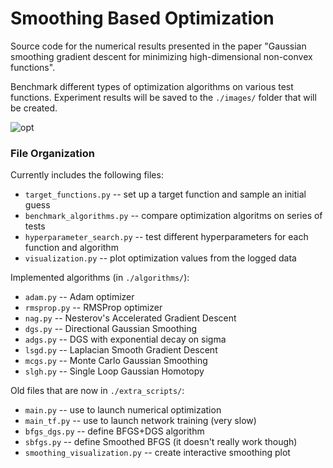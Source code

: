 # Smoothing Based Optimization

Source code for the numerical results presented in the paper "Gaussian smoothing gradient descent for minimizing high-dimensional non-convex functions".

Benchmark different types of optimization algorithms on various test functions.
Experiment results will be saved to the `./images/` folder that will be created.

![opt](https://github.com/sukiboo/smoothing_based_optimization/assets/38059493/21bbdf76-3242-4c4f-9a48-03d1aa87b46d)

### File Organization

Currently includes the following files:
* `target_functions.py` -- set up a target function and sample an initial guess
* `benchmark_algorithms.py` -- compare optimization algoritms on series of tests
* `hyperparameter_search.py` -- test different hyperparameters for each function and algorithm
* `visualization.py` -- plot optimization values from the logged data

Implemented algorithms (in `./algorithms/`):
* `adam.py` -- Adam optimizer
* `rmsprop.py` -- RMSProp optimizer
* `nag.py` -- Nesterov's Accelerated Gradient Descent
* `dgs.py` -- Directional Gaussian Smoothing
* `adgs.py` -- DGS with exponential decay on sigma
* `lsgd.py` -- Laplacian Smooth Gradient Descent
* `mcgs.py` -- Monte Carlo Gaussian Smoothing
* `slgh.py` -- Single Loop Gaussian Homotopy

Old files that are now in `./extra_scripts/`:
* `main.py` -- use to launch numerical optimization
* `main_tf.py` -- use to launch network training (very slow)
* `bfgs_dgs.py` -- define BFGS+DGS algorithm
* `sbfgs.py` -- define Smoothed BFGS (it doesn't really work though)
* `smoothing_visualization.py` -- create interactive smoothing plot

